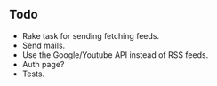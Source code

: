 ## Todo

* Rake task for sending fetching feeds.
* Send mails.
* Use the Google/Youtube API instead of RSS feeds.
* Auth page?
* Tests.
